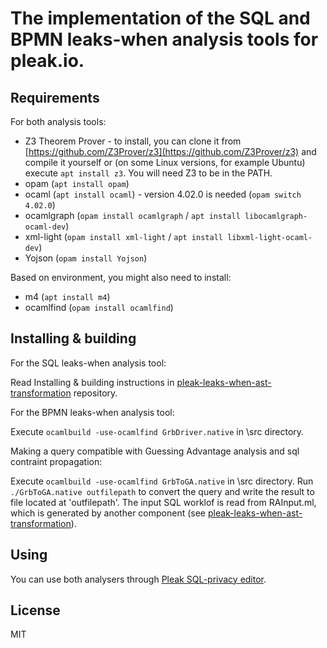 
# The implementation of the SQL and BPMN leaks-when analysis tools for pleak.io.

## Requirements

For both analysis tools:

- Z3 Theorem Prover - to install, you can clone it from [https://github.com/Z3Prover/z3](https://github.com/Z3Prover/z3) and compile it yourself or (on some Linux versions, for example Ubuntu) execute `apt install z3`. You will need Z3 to be in the PATH.
- opam (`apt install opam`)
- ocaml (`apt install ocaml`) - version 4.02.0 is needed (`opam switch 4.02.0`)
- ocamlgraph (`opam install ocamlgraph` / `apt install libocamlgraph-ocaml-dev`)
- xml-light (`opam install xml-light` / `apt install libxml-light-ocaml-dev`)
- Yojson (`opam install Yojson`)

Based on environment, you might also need to install:

- m4 (`apt install m4`)
- ocamlfind (`opam install ocamlfind`)

## Installing & building

For the SQL leaks-when analysis tool:

Read Installing & building instructions in [pleak-leaks-when-ast-transformation](https://github.com/pleak-tools/pleak-leaks-when-ast-transformation) repository.

For the BPMN leaks-when analysis tool:

Execute `ocamlbuild -use-ocamlfind GrbDriver.native` in \src directory.

Making a query compatible with Guessing Advantage analysis and sql contraint propagation:

Execute `ocamlbuild -use-ocamlfind GrbToGA.native` in \src directory.
Run `./GrbToGA.native outfilepath` to convert the query and write the result to file located at 'outfilepath'. The input SQL worklof is read from RAInput.ml, which is generated by another component (see [pleak-leaks-when-ast-transformation](https://github.com/pleak-tools/pleak-leaks-when-ast-transformation)).

## Using

You can use both analysers through [Pleak SQL-privacy editor](https://github.com/pleak-tools/pleak-sql-editor).

## License

MIT
